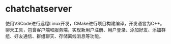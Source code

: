 # chatchatserver
使用VSCode进行远程Linux开发，CMake进行项目构建编译，开发语言为C++。聊天工具，包含客户端和服务端，实现新用户注册、用户登录、添加好友、添加群组、好友通信、群组聊天、存储离线消息等功能。
